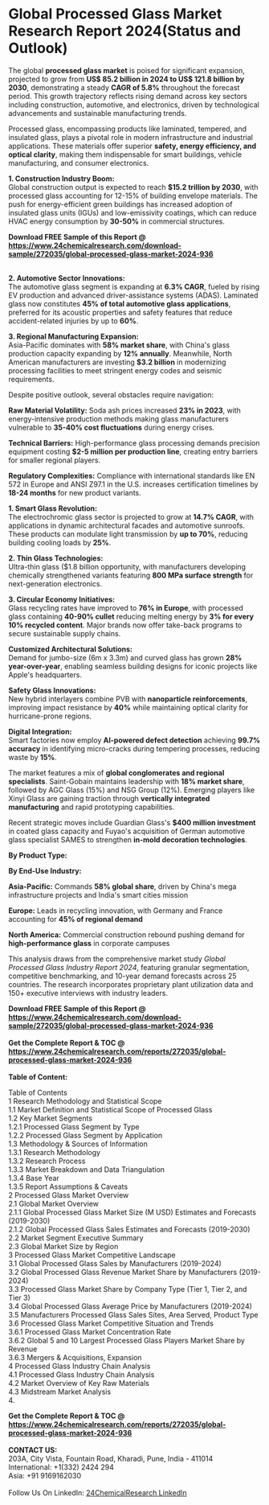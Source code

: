 <h1>Global Processed Glass Market Research Report 2024(Status and Outlook)</h1><p>The global <strong>processed glass market</strong> is poised for significant expansion, projected to grow from <strong>US$ 85.2 billion in 2024 to US$ 121.8 billion by 2030</strong>, demonstrating a steady <strong>CAGR of 5.8%</strong> throughout the forecast period. This growth trajectory reflects rising demand across key sectors including construction, automotive, and electronics, driven by technological advancements and sustainable manufacturing trends.</p><p>Processed glass, encompassing products like laminated, tempered, and insulated glass, plays a pivotal role in modern infrastructure and industrial applications. These materials offer superior <strong>safety, energy efficiency, and optical clarity</strong>, making them indispensable for smart buildings, vehicle manufacturing, and consumer electronics.</p><p><strong>1. Construction Industry Boom:</strong><br>
Global construction output is expected to reach <strong>$15.2 trillion by 2030</strong>, with processed glass accounting for 12-15% of building envelope materials. The push for energy-efficient green buildings has increased adoption of insulated glass units (IGUs) and low-emissivity coatings, which can reduce HVAC energy consumption by <strong>30-50%</strong> in commercial structures.</p><div><b>Download FREE Sample of this Report @ 
            <a href="https://www.24chemicalresearch.com/download-sample/272035/global-processed-glass-market-2024-936">
            https://www.24chemicalresearch.com/download-sample/272035/global-processed-glass-market-2024-936</a></b></div><br><p><strong>2. Automotive Sector Innovations:</strong><br>
The automotive glass segment is expanding at <strong>6.3% CAGR</strong>, fueled by rising EV production and advanced driver-assistance systems (ADAS). Laminated glass now constitutes <strong>45% of total automotive glass applications</strong>, preferred for its acoustic properties and safety features that reduce accident-related injuries by up to <strong>60%</strong>.</p><p><strong>3. Regional Manufacturing Expansion:</strong><br>
Asia-Pacific dominates with <strong>58% market share</strong>, with China's glass production capacity expanding by <strong>12% annually</strong>. Meanwhile, North American manufacturers are investing <strong>$3.2 billion</strong> in modernizing processing facilities to meet stringent energy codes and seismic requirements.</p><p>Despite positive outlook, several obstacles require navigation:</p><p><strong>Raw Material Volatility:</strong> Soda ash prices increased <strong>23% in 2023</strong>, with energy-intensive production methods making glass manufacturers vulnerable to <strong>35-40% cost fluctuations</strong> during energy crises.</p><p><strong>Technical Barriers:</strong> High-performance glass processing demands precision equipment costing <strong>$2-5 million per production line</strong>, creating entry barriers for smaller regional players.</p><p><strong>Regulatory Complexities:</strong> Compliance with international standards like EN 572 in Europe and ANSI Z97.1 in the U.S. increases certification timelines by <strong>18-24 months</strong> for new product variants.</p><p><strong>1. Smart Glass Revolution:</strong><br>
The electrochromic glass sector is projected to grow at <strong>14.7% CAGR</strong>, with applications in dynamic architectural facades and automotive sunroofs. These products can modulate light transmission by <strong>up to 70%</strong>, reducing building cooling loads by <strong>25%</strong>.</p><p><strong>2. Thin Glass Technologies:</strong><br>
Ultra-thin glass ($1.8 billion opportunity, with manufacturers developing chemically strengthened variants featuring <strong>800 MPa surface strength</strong> for next-generation electronics.</p><p><strong>3. Circular Economy Initiatives:</strong><br>
Glass recycling rates have improved to <strong>76% in Europe</strong>, with processed glass containing <strong>40-90% cullet</strong> reducing melting energy by <strong>3% for every 10% recycled content</strong>. Major brands now offer take-back programs to secure sustainable supply chains.</p><p><strong>Customized Architectural Solutions:</strong><br>
	Demand for jumbo-size (6m x 3.3m) and curved glass has grown <strong>28% year-over-year</strong>, enabling seamless building designs for iconic projects like Apple's headquarters.</p><p><strong>Safety Glass Innovations:</strong><br>
	New hybrid interlayers combine PVB with <strong>nanoparticle reinforcements</strong>, improving impact resistance by <strong>40%</strong> while maintaining optical clarity for hurricane-prone regions.</p><p><strong>Digital Integration:</strong><br>
	Smart factories now employ <strong>AI-powered defect detection</strong> achieving <strong>99.7% accuracy</strong> in identifying micro-cracks during tempering processes, reducing waste by <strong>15%</strong>.</p><p>The market features a mix of <strong>global conglomerates and regional specialists</strong>. Saint-Gobain maintains leadership with <strong>18% market share</strong>, followed by AGC Glass (15%) and NSG Group (12%). Emerging players like Xinyi Glass are gaining traction through <strong>vertically integrated manufacturing</strong> and rapid prototyping capabilities.</p><p>Recent strategic moves include Guardian Glass's <strong>$400 million investment</strong> in coated glass capacity and Fuyao's acquisition of German automotive glass specialist SAMES to strengthen <strong>in-mold decoration technologies</strong>.</p><p><strong>By Product Type:</strong></p><p><strong>By End-Use Industry:</strong></p><p><strong>Asia-Pacific:</strong> Commands <strong>58% global share</strong>, driven by China's mega infrastructure projects and India's smart cities mission</p><p><strong>Europe:</strong> Leads in recycling innovation, with Germany and France accounting for <strong>45% of regional demand</strong></p><p><strong>North America:</strong> Commercial construction rebound pushing demand for <strong>high-performance glass</strong> in corporate campuses</p><p>This analysis draws from the comprehensive market study <em>Global Processed Glass Industry Report 2024</em>, featuring granular segmentation, competitive benchmarking, and 10-year demand forecasts across 25 countries. The research incorporates proprietary plant utilization data and 150+ executive interviews with industry leaders.</p><div><b>Download FREE Sample of this Report @ 
            <a href="https://www.24chemicalresearch.com/download-sample/272035/global-processed-glass-market-2024-936">
            https://www.24chemicalresearch.com/download-sample/272035/global-processed-glass-market-2024-936</a></b></div><br><div><b>Get the Complete Report & TOC @ 
            <a href="https://www.24chemicalresearch.com/reports/272035/global-processed-glass-market-2024-936">
            https://www.24chemicalresearch.com/reports/272035/global-processed-glass-market-2024-936</a></b></div><br>
            <b>Table of Content:</b><p>Table of Contents<br />
1 Research Methodology and Statistical Scope<br />
1.1 Market Definition and Statistical Scope of Processed Glass<br />
1.2 Key Market Segments<br />
1.2.1 Processed Glass Segment by Type<br />
1.2.2 Processed Glass Segment by Application<br />
1.3 Methodology & Sources of Information<br />
1.3.1 Research Methodology<br />
1.3.2 Research Process<br />
1.3.3 Market Breakdown and Data Triangulation<br />
1.3.4 Base Year<br />
1.3.5 Report Assumptions & Caveats<br />
2 Processed Glass Market Overview<br />
2.1 Global Market Overview<br />
2.1.1 Global Processed Glass Market Size (M USD) Estimates and Forecasts (2019-2030)<br />
2.1.2 Global Processed Glass Sales Estimates and Forecasts (2019-2030)<br />
2.2 Market Segment Executive Summary<br />
2.3 Global Market Size by Region<br />
3 Processed Glass Market Competitive Landscape<br />
3.1 Global Processed Glass Sales by Manufacturers (2019-2024)<br />
3.2 Global Processed Glass Revenue Market Share by Manufacturers (2019-2024)<br />
3.3 Processed Glass Market Share by Company Type (Tier 1, Tier 2, and Tier 3)<br />
3.4 Global Processed Glass Average Price by Manufacturers (2019-2024)<br />
3.5 Manufacturers Processed Glass Sales Sites, Area Served, Product Type<br />
3.6 Processed Glass Market Competitive Situation and Trends<br />
3.6.1 Processed Glass Market Concentration Rate<br />
3.6.2 Global 5 and 10 Largest Processed Glass Players Market Share by Revenue<br />
3.6.3 Mergers & Acquisitions, Expansion<br />
4 Processed Glass Industry Chain Analysis<br />
4.1 Processed Glass Industry Chain Analysis<br />
4.2 Market Overview of Key Raw Materials<br />
4.3 Midstream Market Analysis<br />
4.</p><div><b>Get the Complete Report & TOC @ 
            <a href="https://www.24chemicalresearch.com/reports/272035/global-processed-glass-market-2024-936">
            https://www.24chemicalresearch.com/reports/272035/global-processed-glass-market-2024-936</a></b></div><br><b>CONTACT US:</b><br>
            203A, City Vista, Fountain Road, Kharadi, Pune, India - 411014<br>
            International: +1(332) 2424 294<br>
            Asia: +91 9169162030 <br><br>
            Follow Us On LinkedIn: <a href="https://www.linkedin.com/company/24chemicalresearch/">24ChemicalResearch LinkedIn</a>